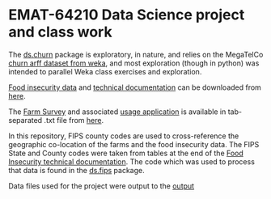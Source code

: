 EMAT-64210 Data Science project and class work
==================================

The [ds.churn](ds/churn/__init__.py) package is exploratory, in nature, and relies on the MegaTelCo [churn arff dataset from weka](https://learn.kent.edu/bbcswebdav/pid-12975843-dt-content-rid-169449187_1/xid-169449187_1), and most exploration (though in python) was intended to parallel Weka class exercises and exploration.

[Food insecurity data](https://www2.census.gov/programs-surveys/cps/datasets/2019/supp/dec19pub.csv) and [technical documentation](https://www2.census.gov/programs-surveys/cps/techdocs/cpsdec19.pdf) can be downloaded from [here](https://www.census.gov/data/datasets/time-series/demo/cps/cps-supp_cps-repwgt/cps-food-security.html#cpssupps).

The [Farm Survey](https://www.nass.usda.gov/Publications/AgCensus/2017/Online_Resources/Census_Data_Query_Tool/2017_cdqt_data.txt.gz) and associated [usage application](https://www.nass.usda.gov/Quick_Stats/CDQT/chapter/1/table/1) is available in tab-separated .txt file from [here](https://www.nass.usda.gov/AgCensus/).

In this repository, FIPS county codes are used to cross-reference the geographic co-location of the farms and the food insecurity data.  The FIPS State and County codes were taken from tables at the end of the [Food Insecurity technical documentation](https://www2.census.gov/programs-surveys/cps/techdocs/cpsdec19.pdf). The code which was used to process that data is found in the [ds.fips](ds/fips/__init__.py) package.

Data files used for the project were output to the [output](output/)